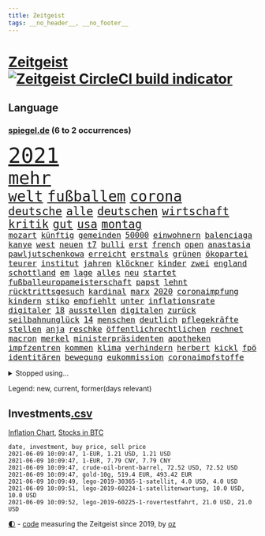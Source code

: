 ```yaml
---
title: Zeitgeist
tags: __no_header__, __no_footer__
---
```


# [Zeitgeist](https://oliz.io/zeitgeist/) [![Zeitgeist CircleCI build indicator](https://circleci.com/gh/ooz/zeitgeist.svg?style=shield)](https://circleci.com/gh/ooz/zeitgeist)

## Language

<h3><a href="https://www.spiegel.de" target="_blank">spiegel.de</a> (6 to 2 occurrences)</h3>
<p style="font-family:monospace">
<span style="font-size:32pt"><a href="news_links.html#2021" class="current">2021</a></span>
<br>
<span style="font-size:27pt"><a href="news_links.html#mehr" class="current">mehr</a></span>
<br>
<span style="font-size:22pt"><a href="news_links.html#welt" class="current">welt</a></span>
<span style="font-size:22pt"><a href="news_links.html#fußballem" class="current">fußballem</a></span>
<span style="font-size:22pt"><a href="news_links.html#corona" class="current">corona</a></span>
<br>
<span style="font-size:17pt"><a href="news_links.html#deutsche" class="current">deutsche</a></span>
<span style="font-size:17pt"><a href="news_links.html#alle" class="current">alle</a></span>
<span style="font-size:17pt"><a href="news_links.html#deutschen" class="current">deutschen</a></span>
<span style="font-size:17pt"><a href="news_links.html#wirtschaft" class="current">wirtschaft</a></span>
<span style="font-size:17pt"><a href="news_links.html#kritik" class="current">kritik</a></span>
<span style="font-size:17pt"><a href="news_links.html#gut" class="current">gut</a></span>
<span style="font-size:17pt"><a href="news_links.html#usa" class="current">usa</a></span>
<span style="font-size:17pt"><a href="news_links.html#montag" class="current">montag</a></span>
<br>
<span style="font-size:12pt"><a href="news_links.html#mozart" class="new">mozart</a></span>
<span style="font-size:12pt"><a href="news_links.html#künftig" class="current">künftig</a></span>
<span style="font-size:12pt"><a href="news_links.html#gemeinden" class="current">gemeinden</a></span>
<span style="font-size:12pt"><a href="news_links.html#50000" class="current">50000</a></span>
<span style="font-size:12pt"><a href="news_links.html#einwohnern" class="new">einwohnern</a></span>
<span style="font-size:12pt"><a href="news_links.html#balenciaga" class="new">balenciaga</a></span>
<span style="font-size:12pt"><a href="news_links.html#kanye" class="current">kanye</a></span>
<span style="font-size:12pt"><a href="news_links.html#west" class="current">west</a></span>
<span style="font-size:12pt"><a href="news_links.html#neuen" class="current">neuen</a></span>
<span style="font-size:12pt"><a href="news_links.html#t7" class="new">t7</a></span>
<span style="font-size:12pt"><a href="news_links.html#bulli" class="new">bulli</a></span>
<span style="font-size:12pt"><a href="news_links.html#erst" class="current">erst</a></span>
<span style="font-size:12pt"><a href="news_links.html#french" class="current">french</a></span>
<span style="font-size:12pt"><a href="news_links.html#open" class="current">open</a></span>
<span style="font-size:12pt"><a href="news_links.html#anastasia" class="new">anastasia</a></span>
<span style="font-size:12pt"><a href="news_links.html#pawljutschenkowa" class="new">pawljutschenkowa</a></span>
<span style="font-size:12pt"><a href="news_links.html#erreicht" class="current">erreicht</a></span>
<span style="font-size:12pt"><a href="news_links.html#erstmals" class="current">erstmals</a></span>
<span style="font-size:12pt"><a href="news_links.html#grünen" class="current">grünen</a></span>
<span style="font-size:12pt"><a href="news_links.html#ökopartei" class="current">ökopartei</a></span>
<span style="font-size:12pt"><a href="news_links.html#teurer" class="current">teurer</a></span>
<span style="font-size:12pt"><a href="news_links.html#institut" class="current">institut</a></span>
<span style="font-size:12pt"><a href="news_links.html#jahren" class="current">jahren</a></span>
<span style="font-size:12pt"><a href="news_links.html#klöckner" class="current">klöckner</a></span>
<span style="font-size:12pt"><a href="news_links.html#kinder" class="current">kinder</a></span>
<span style="font-size:12pt"><a href="news_links.html#zwei" class="current">zwei</a></span>
<span style="font-size:12pt"><a href="news_links.html#england" class="current">england</a></span>
<span style="font-size:12pt"><a href="news_links.html#schottland" class="current">schottland</a></span>
<span style="font-size:12pt"><a href="news_links.html#em" class="current">em</a></span>
<span style="font-size:12pt"><a href="news_links.html#lage" class="current">lage</a></span>
<span style="font-size:12pt"><a href="news_links.html#alles" class="current">alles</a></span>
<span style="font-size:12pt"><a href="news_links.html#neu" class="current">neu</a></span>
<span style="font-size:12pt"><a href="news_links.html#startet" class="current">startet</a></span>
<span style="font-size:12pt"><a href="news_links.html#fußballeuropameisterschaft" class="current">fußballeuropameisterschaft</a></span>
<span style="font-size:12pt"><a href="news_links.html#papst" class="current">papst</a></span>
<span style="font-size:12pt"><a href="news_links.html#lehnt" class="current">lehnt</a></span>
<span style="font-size:12pt"><a href="news_links.html#rücktrittsgesuch" class="new">rücktrittsgesuch</a></span>
<span style="font-size:12pt"><a href="news_links.html#kardinal" class="current">kardinal</a></span>
<span style="font-size:12pt"><a href="news_links.html#marx" class="current">marx</a></span>
<span style="font-size:12pt"><a href="news_links.html#2020" class="current">2020</a></span>
<span style="font-size:12pt"><a href="news_links.html#coronaimpfung" class="current">coronaimpfung</a></span>
<span style="font-size:12pt"><a href="news_links.html#kindern" class="current">kindern</a></span>
<span style="font-size:12pt"><a href="news_links.html#stiko" class="current">stiko</a></span>
<span style="font-size:12pt"><a href="news_links.html#empfiehlt" class="current">empfiehlt</a></span>
<span style="font-size:12pt"><a href="news_links.html#unter" class="current">unter</a></span>
<span style="font-size:12pt"><a href="news_links.html#inflationsrate" class="new">inflationsrate</a></span>
<span style="font-size:12pt"><a href="news_links.html#digitaler" class="current">digitaler</a></span>
<span style="font-size:12pt"><a href="news_links.html#18" class="current">18</a></span>
<span style="font-size:12pt"><a href="news_links.html#ausstellen" class="current">ausstellen</a></span>
<span style="font-size:12pt"><a href="news_links.html#digitalen" class="current">digitalen</a></span>
<span style="font-size:12pt"><a href="news_links.html#zurück" class="current">zurück</a></span>
<span style="font-size:12pt"><a href="news_links.html#seilbahnunglück" class="current">seilbahnunglück</a></span>
<span style="font-size:12pt"><a href="news_links.html#14" class="current">14</a></span>
<span style="font-size:12pt"><a href="news_links.html#menschen" class="current">menschen</a></span>
<span style="font-size:12pt"><a href="news_links.html#deutlich" class="current">deutlich</a></span>
<span style="font-size:12pt"><a href="news_links.html#pflegekräfte" class="current">pflegekräfte</a></span>
<span style="font-size:12pt"><a href="news_links.html#stellen" class="current">stellen</a></span>
<span style="font-size:12pt"><a href="news_links.html#anja" class="current">anja</a></span>
<span style="font-size:12pt"><a href="news_links.html#reschke" class="new">reschke</a></span>
<span style="font-size:12pt"><a href="news_links.html#öffentlichrechtlichen" class="current">öffentlichrechtlichen</a></span>
<span style="font-size:12pt"><a href="news_links.html#rechnet" class="current">rechnet</a></span>
<span style="font-size:12pt"><a href="news_links.html#macron" class="current">macron</a></span>
<span style="font-size:12pt"><a href="news_links.html#merkel" class="current">merkel</a></span>
<span style="font-size:12pt"><a href="news_links.html#ministerpräsidenten" class="current">ministerpräsidenten</a></span>
<span style="font-size:12pt"><a href="news_links.html#apotheken" class="current">apotheken</a></span>
<span style="font-size:12pt"><a href="news_links.html#impfzentren" class="current">impfzentren</a></span>
<span style="font-size:12pt"><a href="news_links.html#kommen" class="current">kommen</a></span>
<span style="font-size:12pt"><a href="news_links.html#klima" class="current">klima</a></span>
<span style="font-size:12pt"><a href="news_links.html#verhindern" class="current">verhindern</a></span>
<span style="font-size:12pt"><a href="news_links.html#herbert" class="current">herbert</a></span>
<span style="font-size:12pt"><a href="news_links.html#kickl" class="new">kickl</a></span>
<span style="font-size:12pt"><a href="news_links.html#fpö" class="new">fpö</a></span>
<span style="font-size:12pt"><a href="news_links.html#identitären" class="current">identitären</a></span>
<span style="font-size:12pt"><a href="news_links.html#bewegung" class="current">bewegung</a></span>
<span style="font-size:12pt"><a href="news_links.html#eukommission" class="current">eukommission</a></span>
<span style="font-size:12pt"><a href="news_links.html#coronaimpfstoffe" class="current">coronaimpfstoffe</a></span>
</p>
<details>
<summary>Stopped using...</summary>
<p class="former" style="font-size:12pt">
regel(232) verstorbenen(232) 05(231) mainz(231) spitzenspiel(231) atmosphäre(230) flaschen(230) podium(230) schlimm(230) tötete(230) unentschieden(230) versorgt(230) zurzeit(230) ausschreitungen(229) geistliche(229) gemessen(229) gesundheit(229) moderna(229) rollstuhl(229) videos(229) volker(229) zufrieden(229) bundesverwaltungsgericht(228) gefährden(228) gleichberechtigung(228) kriminellen(228) landesregierung(228) mitunter(228) ronald(228) weichen(228) 37(227) besetzt(227) bidens(227) bußgeld(227) coronainfektionen(227) jonas(227) kultusministerkonferenz(227) kurzfristig(227) lebenslanger(227) mächtigsten(227) nahverkehr(227) osteuropa(227) rettungsschiff(227) schwierigen(227) seltener(227) spitzentitel(227) spuren(227) teure(227) verbands(227) ausgangssperre(226) bmw(226) dach(226) ehre(226) einsparen(226) erscheinen(226) fischer(226) frank(226) gelegenheit(226) gelegt(226) geschäft(226) herrscht(226) hessens(226) hinterlassen(226) kita(226) mediziner(226) philippinen(226) prüfung(226) verschiebt(226) väter(226) werben(226) witz(226) wütet(226) überprüft(226) 5(225) abends(225) auseinander(225) ausgang(225) bayerische(225) entwurf(225) gastgeber(225) goretzka(225) kurzem(225) lustig(225) psg(225) rechtsextremismus(225) republikanische(225) schweigt(225) strafstoß(225) städte(225) veränderte(225) weise(225) übergang(225) angeordnet(224) ans(224) ard(224) bundesebene(224) bus(224) dauerhaft(224) eingestuft(224) einstigen(224) enorm(224) erlassen(224) erleben(224) finanziell(224) fußballs(224) führende(224) gesundheitssystem(224) herausforderer(224) kalifornien(224) kompliziert(224) kooperiert(224) lübcke(224) mailand(224) medikamente(224) regisseurin(224) richten(224) sascha(224) sonntagmorgen(224) versehentlich(224) diskussion(223) drauf(223) einzelhandel(223) elektroauto(223) entschuldigt(223) gekostet(223) gewohnt(223) gutachten(223) juan(223) jubiläum(223) leipziger(223) niveau(223) oma(223) onlinehandel(223) plattformen(223) quartal(223) strikte(223) umsatzplus(223) wald(223) wünschen(223) 180(222) armut(222) begründung(222) bildet(222) coronahotspot(222) ehren(222) elektroautos(222) geboren(222) giftanschlag(222) laden(222) merkt(222) nfl(222) radfahrer(222) rassistische(222) rassistischer(222) subventionen(222) trieb(222) warnte(222) aufsichtsrat(221) babys(221) bahnhof(221) befragt(221) befreiung(221) fußballprofi(221) gebe(221) gewerkschaften(221) gladbach(221) illegalen(221) jagd(221) jedenfalls(221) lagen(221) mangelt(221) negativ(221) spott(221) verärgert(221) zählen(221) 29(220) beschimpft(220) erbe(220) impfbereitschaft(220) kleines(220) morde(220) regisseur(220) riesige(220) schwangere(220) sportdirektor(220) augenzeugen(219) ausgewertet(219) deutet(219) fließt(219) gebaut(219) gewaltsam(219) infektion(219) klingbeil(219) matteo(219) milde(219) nahezu(219) sexismus(219) sprecher(219) verfilmt(219) vorliegt(219) 13jähriger(218) 43(218) angemessen(218) aufnahme(218) erhielt(218) house(218) infektionsrisiko(218) kneipe(218) korrekt(218) krankheit(218) rassistischen(218) verschieben(218) zentralen(218) überraschung(218) absolut(217) aufbruch(217) besiegte(217) endgültig(217) erzgebirge(217) grünheide(217) halben(217) inszenierung(217) mitgliedschaft(217) männliche(217) nächtliche(217) rutschen(217) schlicht(217) update(217) werbung(217) wären(217) beschäftigen(216) brachen(216) bremst(216) innere(216) kehrte(216) m(216) massenhaft(216) sauerstoff(216) streng(216) terroristischen(216) viertelfinale(216) zucker(216) überfallen(216) 400000(215) aufholjagd(215) ausbau(215) coronatoten(215) deutschem(215) enkelin(215) feuerwehrleute(215) gesunden(215) handelsabkommen(215) nerven(215) pipeline(215) stock(215) via(215) wohnt(215) wurzeln(215) atem(214) fernen(214) jahrhundert(214) lieferten(214) verabreicht(214) 52(213) coronaerkrankung(213) coronapolitik(213) entscheidend(213) hölle(213) inhaftiert(213) monatelangen(213) niederlande(213) offizielle(213) rekonstruiert(213) sprengsatz(213) verteidigen(213) wende(213) zusammenstößen(213) 11000(212) elektrische(212) entließ(212) gemalt(212) gletscher(212) hielten(212) josé(212) neuwagen(212) wahnsinn(212) ankara(211) dieselskandal(211) edward(211) franzose(211) kluge(211) psychische(211) robben(211) solange(211) wochenüberblick(211) autoindustrie(210) einsetzen(210) genauso(210) hilfspaket(210) migration(210) müde(210) olympiasieger(210) schwärmt(210) sportvorstand(210) verschwörung(210) warm(210) wohnzimmer(210) alarmierte(209) alternative(209) clemens(209) fakten(209) halb(209) illegales(209) leitete(209) schicken(209) 28(208) coronaviren(208) emails(208) gefangene(208) koma(208) 2006(207) aktie(207) aufarbeitung(207) bewusstlos(207) mitnehmen(207) potenzial(207) testet(207) treiben(207) ergibt(206) gittern(206) inzidenzwert(206) küstenwache(206) moritz(206) treue(206) weckt(206) 900(205) bangkok(205) doha(205) eingeführt(205) erwischt(205) jene(205) kostenlos(205) nennen(205) plastikmüll(205) rose(205) traut(205) bedingt(204) erkannt(204) norwegens(204) pjöngjang(204) porsche(204) unterschied(204) zusammenstoß(204) überleben(204) abhängigkeit(203) angepasst(203) architekten(203) betrifft(203) bevorstehen(203) coronazeit(203) exfrau(203) gästen(203) hinten(203) kickers(203) samstagmorgen(203) tabellenführer(203) unregelmäßigkeiten(203) beantworten(202) demonstrierende(202) deutliches(202) fortuna(202) führenden(202) hängen(202) iphone(202) iphones(202) sozialdemokraten(202) amtierende(201) antigenschnelltests(201) bäume(201) englands(201) halbe(201) infektionsgeschehen(201) menschlich(201) nation(201) pandemiebekämpfung(201) saintgermain(201) verklagen(201) erfinderisch(200) materialien(200) me(200) menschenrechtsverletzungen(200) papier(200) rettung(200) strengen(200) tvserie(200) bartsch(199) brandenburger(199) eroberte(199) klassische(199) meines(199) strenger(199) verzeichnet(199) vorbereiten(199) durchgeführt(198) ergebnissen(198) erpressung(198) generalbundesanwalt(198) hessischen(198) landesweiten(198) samt(198) schulpolitik(198) 2025(197) agent(197) astronauten(197) aufgestellt(197) beauftragt(197) bewegungsfreiheit(197) nachts(197) optimismus(197) topteams(197) falscher(196) würzburger(196) befasst(195) gesichert(195) keeper(195) parteifreund(195) programme(195) ungeklärt(195) albtraum(194) ball(194) gedränge(194) gleichen(194) nervosität(194) psychisch(194) startete(194) verzeichnen(194) auszählung(193) erstickt(193) flughafens(193) fähigkeiten(193) neymar(193) pleite(193) titelgewinn(193) benötigte(192) gleichauf(192) jadon(192) dutzend(191) handy(191) klang(191) night(191) zugenommen(191) 66(190) khan(190) nirgendwo(190) supermärkten(190) verfolger(190) barça(189) dhabi(189) einblick(189) ernährung(189) populisten(189) telefonieren(189) vergabe(189) aufgabe(188) fabrice(188) frontexchef(188) leggeri(188) musikerin(188) votum(188) coronastudie(187) flüchtete(187) unionspolitiker(187) verkündeten(187) abgeschlossen(186) mourinho(186) vermeidet(186) verringert(186) warnapp(186) akten(185) grenzschützer(185) mafiosi(185) stehlen(185) verlegen(185) 165(184) anfühlt(184) dreharbeiten(184) ermordete(184) gerichtsentscheidung(184) illegaler(184) dr(183) geschah(183) vizekanzler(183) abstiegskampf(182) coronapatienten(182) herausforderungen(182) herum(182) mobilisiert(182) patzt(182) wechselunterricht(182) 91(181) beliebtesten(181) male(181) sank(180) spiegelteam(180) voraussetzung(180) voraussichtlich(180) atalanta(179) erhielten(179) smartphones(179) ausgaben(178) golfstar(178) impfpflicht(178) drückt(177) entbrannt(177) märtyrer(177) offenem(177) anderswo(176) mohamed(176) sand(176) susanne(176) dorf(175) eingeliefert(175) erlaubte(175) rollstuhlfahrer(175) spacex(175) spektakulärer(175) topspiel(174) verwaltung(174) ausgetragen(173) verpflichtend(173) wasserstoff(173) armen(172) ausgeblieben(172) bayerisches(172) betrieben(172) hast(171) privatpersonen(171) empfänger(170) kreativität(170) 56(169) attraktiv(169) beitreten(169) elektromobilität(169) garantiert(169) tolle(169) ussängerin(169) ausgesehen(168) best(168) regierenden(168) uwe(168) ausverkauf(167) clooney(167) noah(167) reisebeschränkungen(167) unverzichtbar(167) offener(166) rätselhafter(165) as(164) begleiter(164) coronaimpfzentrum(164) italienischer(164) pfefferspray(164) warme(164) bist(163) kollabieren(163) krach(163) mobilität(163) randalierer(163) außergewöhnlichen(162) gesundheitsministers(161) kaisers(161) titelkampf(161) ablenkung(160) groben(160) größe(160) impfstoffhersteller(160) ipads(160) last(160) schätze(160) 'ndrangheta(159) berühmtesten(159) cambridge(159) hitler(159) jessica(159) offenbarte(159) regelmäßig(159) angestellten(158) frehse(158) helmut(158) trainerin(158) ärmelkanal(158) frontexskandal(157) beruft(156) opa(156) vertrauten(156) bundesagentur(155) krawalle(155) verlorene(155) erfüllung(154) coronaparty(153) lawinen(153) loslegen(153) aufträge(152) brutalen(152) gerechter(152) strahlt(152) willi(152) berühren(151) erben(151) unfällen(151) 15jährige(150) biontech/pfizer(150) kohlenmonoxidvergiftung(150) schiffe(150) inhaltlich(149) astrazenecaimpfstoff(148) berührt(148) größenwahnsinnig(148) impfdosis(148) morrison(148) schauspielern(148) errechnet(147) raumfahrtunternehmen(147) seeleute(147) überforderte(147) überforderung(147) beifahrer(146) coronakosten(146) fünftel(146) vorbehalte(146) würzburg(146) drinnen(145) politikers(145) vorwurfs(145) exuspräsident(144) festgesetzt(144) würdigt(144) abhilfe(143) entführte(143) harren(143) rüstet(142) unternehmerin(142) curevac(141) eingeweiht(141) streamingdienste(141) häfen(140) ios(140) attest(139) coronabedingungen(139) schreien(139) belohnt(138) fußgängerzonen(138) marie(138) motorroller(138) palace(138) pandemiejahr(138) portugiesen(138) gewollt(137) gottschalk(137) hungern(137) dankt(136) legenden(135) quält(135) rädern(135) entgehen(133) sonderweg(133) ankurbeln(132) euvertreter(132) fünfmal(132) motors(132) anfällig(131) großvater(131) rituale(131) systematisch(131) einreisebeschränkungen(130) freistellung(130) jazzmusiker(130) schlaf(130) schwangerschaftsabbrüche(130) strafanzeige(130) verbleibenden(130) ach(129) entschärfung(129) verbraucht(129) begünstigt(128) zweitligisten(128) pink(127) schachzug(127) spielefirma(127) statistiker(127) anzukurbeln(126) nrwregierung(126) hacken(124) leuchtet(124) abfahrt(123) laptop(123) verbrauch(123) fulham(122) heimatland(122) neunte(122) tübinger(122) eingekauft(121) schulöffnungen(121) unheimlich(121) weißer(121) englischer(120) grafik(120) rasche(120) rektor(120) trümmerteile(120) covidimpfung(119) filmemacher(119) scheiden(119) 72jähriger(118) angelaufen(118) entscheidender(117) eleganz(116) gewalttätigen(115) großartig(115) jakob(115) langjährige(115) behält(114) ussender(114) 22jährige(113) ausflüge(113) kriegsschiffe(113) martialischen(113) anna(112) blockierten(112) fuhren(112) 00(111) autobauer(111) diagnose(111) kindergeburtstag(111) peilt(111) verstieß(111) generalstaatsanwaltschaft(110) konzernmutter(110) präparat(110) schlafen(109) sicherheitsrisiko(109) stapeln(109) unterscheidet(109) 73jährige(108) geheimen(108) langzeitherrscher(108) andy(107) fotografiert(107) kennedy(107) dacia(106) berger(105) verschossen(105) goldbarren(104) scherzt(104) homeschooling(103) missverstanden(103) packung(102) lieferprobleme(101) unausweichlich(101) ausstellung(100) coronamutanten(100) dogecoin(100) fahrten(100) pool(100) reihenweise(100) viral(100) aue(99) pubertät(99) sicherheitskräften(99) weltkriegsbomben(99) nützen(98) drucken(97) kommentaren(97) kragen(97) losgegangen(97) metzelder(97) barrieren(96) einreiseverbote(96) flüsse(96) frühwarnsystem(96) ergab(95) nutzern(95) grandios(94) härtesten(94) nebenwirkung(94) neonazis(94) schlachtfeld(94) seen(94) stromnetz(94) vergewaltigte(94) flächendeckende(93) napoleon(93) machtlosigkeit(92) sylt(92) umfunktioniert(92) chaotisch(91) fehlendes(91) friseur(91) gefeierte(91) opel(91) reißen(91) selbsttests(91) uspharmakonzern(91) 730000(90) angekündigte(90) can't(90) fbibeamte(90) filmte(90) korsen(90) magische(90) siegeszug(90) turniersieg(90) altenpflege(89) büchershow(89) esa(89) eugen(89) faszinierenden(89) hope(89) taktischen(89) thermometer(89) einräumt(88) eliteuniversität(88) emirat(88) herthas(88) sommerurlaub(88) ausgebildet(87) dünne(87) fahrradunfall(87) gereicht(87) lehrern(87) muscheln(87) albas(86) ehrliche(86) geiselnahme(86) grebe(86) rainald(86) sexistische(86) snacks(86) straffrei(86) unverständliche(86) austausch(85) bundestagskandidatur(85) hatespeech(85) hauptgrund(85) höhle(85) salihamidžić(85) thematisieren(85) behördenchef(84) ksc(84) längerem(84) montagmorgen(84) onlinevorlesungen(84) quadrat(84) schub(84) spiegelenthüllungen(84) station(84) traditionell(84) ungeahnte(84) unzureichend(84) aufsicht(83) j(83) oprah(83) regionalwahl(83) spektakuläres(83) teslachefs(83) teslagründer(83) umgangs(83) winfrey(83) 313(82) diverse(82) frauenarzt(82) helikopter(82) herren(82) neuanfang(82) rettungskräften(82) siebtem(82) beliebteste(81) rückhalt(81) co₂einsparungen(80) günstig(80) liechtenstein(80) neunten(80) victoria(80) vordrängeln(80) dose(79) flüchtlingskrise(79) komplott(79) typ(79) deckung(78) erneuerbaren(78) freiheitsstrafen(78) hinderliche(78) süßigkeiten(78) beerbt(77) emilia(77) missgeschick(77) blume(76) egoismus(76) einstimmig(76) förderschulen(76) motivierter(76) regionalen(76) traumtor(76) unbeschadet(76) vorbestrafter(76) zulieferer(76) überdacht(76) anwender(75) lópez(75) verzeichnete(75) gebührt(74) kreuz(74) lehrkräften(74) marsmission(74) people(74) schwitzen(74) unmoralisch(74) wiedersehen(74) 42jähriger(73) coronablues(73) dfbpräsidenten(73) ingenuity(73) klopps(73) spannendes(73) coronahelden(72) impfberechtigte(72) klafft(72) kreitmayr(72) militärregierung(72) grundstein(71) hiesige(71) krone(71) privates(71) zürich(71) maren(70) tagebuch(70) brigadegeneral(69) gewicht(69) immobilienkonzern(69) katalanen(69) korn(69) musikern(69) patentschutz(69) ruckelnde(69) rum(69) snp(69) unerlaubt(69) zubereitet(69) angestellt(68) ellie(68) flasche(68) goulding(68) großmutter(68) nationaltorwart(68) polemik(68) privilegiert(68) senior(68) wagemutig(68) wal(68) duterte(67) hahn(67) nachrichtendienste(67) schottlands(67) steuerte(67) wmvergabe(67) einsätzen(66) niederlegen(66) berkshire(65) eintreten(65) freizugeben(65) hathaway(65) trollen(65) abfedern(64) angeht(64) einstecken(64) friedlich(64) portugals(64) reha(64) strecken(64) brexitstreit(63) bryson(63) dechambeau(63) diverser(63) klimafreundlich(63) maskengeschäften(63) schlechtem(63) aufstellung(62) kuchen(62) marvin(62) mexikanischen(62) polizeieinsätze(62) tariflöhne(62) unverantwortlich(62) volksabstimmung(62) zugewanderte(62) astrazenecavakzine(61) ausfuhr(61) birthday(61) gekippt(61) lahm(61) streitgespräch(61) todes(61) umkämpftes(61) vermittelte(61) bobic(60) dfbpokalhalbfinale(60) fredi(60) fäuste(60) rangers(60) südamerika(60) widersprüchliche(60) wittern(60) absprachen(59) diplomatie(59) drohschreiben(59) ethikrats(59) mental(59) provokanten(59) südosten(59) spiegelkorrespondent(58) achtsamkeit(57) kaiserslautern(57) solarstrom(57) wobei(56) zuweilen(56) company(55) ebaykleinanzeigen(55) lebendigen(55) marihuana(55) oakland(55) segnen(55) spdminister(55) harvard(54) platzte(54) trophäen(54) vorübergehende(54) waldbränden(54) angehalten(53) arbeitskosten(53) missglückten(53) teilzeit(53) wildwuchs(53) abstandsregeln(52) erklärungsnot(52) erschaffen(52) eröffneten(52) freigeben(52) henning(52) iglesias(51) coronainzidenz(50) dementieren(50) förderpaket(50) münchnern(50) siegburg(50) bundessozialgericht(49) nachhilfemilliarde(49) nicolai(49) ussüdgrenze(49) grünschwarz(48) tatmotiv(48) abverlangt(47) apu(47) krankgemeldet(47) simpsons(47) bewegten(46) mobilfunk(46) schlägereien(46) sofortiges(46) bghentscheidung(45) dingen(45) kurzes(45) nio(45) scheidungen(45) 5500(44) abel(44) entfernten(44) motorsport(44) rekordtief(44) südgrenze(44) bobby(43) eskalierter(43) grundschulkinder(43) hotelöffnungen(43) malt(43) onlinebanking(43) raubüberfall(43) alfa(42) ansprüchen(42) dominierten(42) eisner(42) fellner(42) reedereien(42) romeo(42) 1400(41) formel1qualifying(41) kolonialismus(41) siegerstraße(41) auswärtiges(40) libysche(40) problemfall(40) stolperte(40) weckte(40) begrenzung(39) expolizisten(39) gesegnet(39) insulaner(38) labourpartei(38) pilotprojekte(38) bezeichneten(37) geldgeber(37) hauch(36) holzweg(36) mädchentraum(36) neuerdings(36) aufständische(35) burnoutrisiko(35) dj(35) drittstaaten(35) femizid(35) münchnerinnen(35) spielbeginn(35) suezkanalblockade(35) fachgerecht(34) kabinettskollegen(33) klimaneutralität(33) pochen(33) beleidigend(32) stocken(32) zidane(32) zinédine(32) rückzahlung(31) terrorverdachts(31) weltberühmte(31) aufhören(30) geisterwaffen(30) kopfhörer(30) misst(30) onkel(30) passagieren(30) schwergetan(30) talentiert(30) verwechselt(30) blinkt(29) kaiserin(29) könige(29) vereinigung(29) dog(28) flexibilität(28) imbissbude(28) sehnt(28) adi(27) behoben(27) düsseldorfer(27) herzanfall(27) hütter(27) längste(27) manila(27) pokalhalbfinale(27) vorgetäuscht(27) welthandel(27) zugreifen(27) 1896(26) dachstuhl(26) hochstapler(26) pflaster(26) hinsicht(25) revolutionsgarden(25) vortäuschen(25) angeschlossen(24) thron(24) cyberangriffe(23) fix(23) gereizt(23) kohlendioxid(23) rechtsterroristische(23) saint(23) spaziert(23) superreiche(23) bundesgesetz(22) dingfest(22) hinterleute(22) kalkulierte(22) sleepy(22) stimmungsbild(22) traumstart(22) koeman(21) komplizenschaft(21) fraktionssitzung(20) narzisst(20) gründungsmitglieder(19) klimadiskussion(19) konstellation(19) ranghoher(19) vereine(19) wolkenkratzer(19) ermutigende(18) hohes(18) spinne(18) ehrgeizig(17) einheiten(17) institute(17) maßnahmenpaket(17) modells(17) peloton(17) run(17) #allesdichtmachen(16) berufstätige(16) spender(16) videoaktion(16) ausgehen(15) ehrgeizigere(15) invasion(15) mundnasenschutz(15) neufassung(15) superleaguepläne(15) bka(13) coronagedenken(13) eingeschläfert(13) eubehörde(13) stritt(13) stritten(13) unglücklich(13) wagt(13) covorsitzenden(12) dragon(12) hässlich(12) mondmission(12) pitzke(12) referendum(12) saturday(12) schmuggeln(12) untergrund(12) versprochenen(12) gleichgestellt(11) heizt(11) lippen(11) verdienst(11) versöhnlichen(11)
</p>
</details>
<p>Legend: <span class="new">new</span>, <span class="current">current</span>, <span class="former">former(days relevant)</span></p>

## Investments[.csv](investments.csv)

[Inflation Chart](https://inflationchart.com),
[Stocks in BTC](https://stonksinbtc.xyz/)

```
date, investment, buy price, sell price
2021-06-09 10:09:47, 1-EUR, 1.21 USD, 1.21 USD
2021-06-09 10:09:47, 1-EUR, 7.79 CNY, 7.79 CNY
2021-06-09 10:09:47, crude-oil-brent-barrel, 72.52 USD, 72.52 USD
2021-06-09 10:09:47, gold-10g, 519.4 EUR, 493.42 EUR
2021-06-09 10:09:49, lego-2019-30365-1-satellit, 4.0 USD, 4.0 USD
2021-06-09 10:09:51, lego-2019-60224-1-satellitenwartung, 10.0 USD, 10.0 USD
2021-06-09 10:09:52, lego-2019-60225-1-rovertestfahrt, 21.0 USD, 21.0 USD
```

<footer>
<a href="javascript:toggleTheme()" class="nav">🌓</a>
- <a href="https://github.com/ooz/zeitgeist">code</a> measuring the Zeitgeist since 2019, by <a href="https://oliz.io">oz</a>
</footer>
